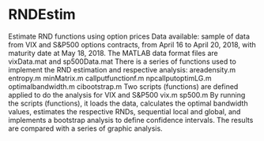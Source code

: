 # RNDEstim
Estimate RND functions using option prices
Data available: sample of data from VIX and S&P500 options contracts, from April 16 to April 20, 2018, 
with maturity date at May 18, 2018. The MATLAB data format files are vixData.mat and sp500Data.mat
There is a series of functions used to implement the RND estimation and respective analysis:
areadensity.m
entropy.m
minMatrix.m
callputfunctionf.m
npcallputoptimLG.m
optimalbandwidth.m
cibootstrap.m
Two scripts (functions) are defined applied to do the analysis for VIX and S&P500
vix.m
sp500.m
By running the scripts (functions), it loads the data, calculates the optimal
bandwidth values, estimates the respective RNDs, sequential local and global, and
implements a bootstrap analysis to define confidence intervals. The results are
compared with a series of graphic analysis.
